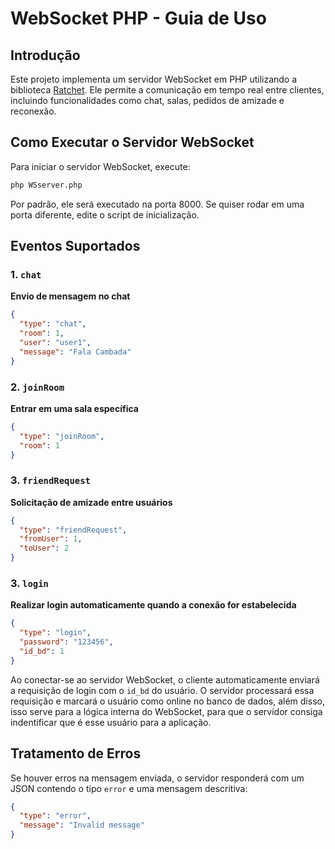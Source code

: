 # WebSocket PHP - Guia de Uso

## Introdução
Este projeto implementa um servidor WebSocket em PHP utilizando a biblioteca [Ratchet](http://socketo.me/). Ele permite a comunicação em tempo real entre clientes, incluindo funcionalidades como chat, salas, pedidos de amizade e reconexão.

## Como Executar o Servidor WebSocket

Para iniciar o servidor WebSocket, execute:
```sh
php WSserver.php
```

Por padrão, ele será executado na porta 8000. Se quiser rodar em uma porta diferente, edite o script de inicialização.

## Eventos Suportados

### 1. `chat`
**Envio de mensagem no chat**
```json
{
  "type": "chat",
  "room": 1,
  "user": "user1",
  "message": "Fala Cambada"
}
```

### 2. `joinRoom`
**Entrar em uma sala específica**
```json
{
  "type": "joinRoom",
  "room": 1
}
```

### 3. `friendRequest`
**Solicitação de amizade entre usuários**
```json
{
  "type": "friendRequest",
  "fromUser": 1,
  "toUser": 2
}
```

### 3. `login`
**Realizar login automaticamente quando a conexão for estabelecida**
```json
{
  "type": "login",
  "password": "123456",  
  "id_bd": 1
}
```
Ao conectar-se ao servidor WebSocket, o cliente automaticamente enviará a requisição de login com o `id_bd` do usuário. O servidor processará essa requisição e marcará o usuário como online no banco de dados, além disso, isso serve para a lógica interna do WebSocket, para que o servidor consiga indentificar que é esse usuário para a aplicação.

## Tratamento de Erros

Se houver erros na mensagem enviada, o servidor responderá com um JSON contendo o tipo `error` e uma mensagem descritiva:
```json
{
  "type": "error",
  "message": "Invalid message"
}
```
